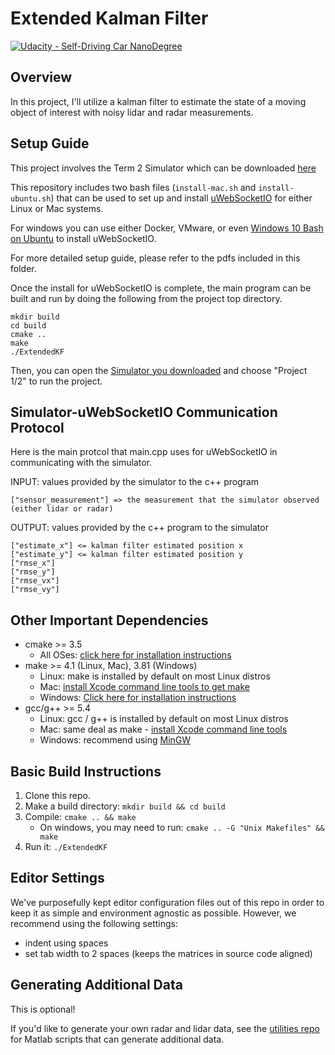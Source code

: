 # Extended Kalman Filter

[![Udacity - Self-Driving Car NanoDegree](https://s3.amazonaws.com/udacity-sdc/github/shield-carnd.svg)](http://www.udacity.com/drive)

## Overview
In this project, I'll utilize a kalman filter to estimate the state of a moving object of interest with noisy lidar and radar measurements.

## Setup Guide

This project involves the Term 2 Simulator which can be downloaded [here](https://github.com/udacity/self-driving-car-sim/releases)

This repository includes two bash files (`install-mac.sh` and `install-ubuntu.sh`) that can be used to set up and install [uWebSocketIO](https://github.com/uWebSockets/uWebSockets) for either Linux or Mac systems. 

For windows you can use either Docker, VMware, or even [Windows 10 Bash on Ubuntu](https://www.howtogeek.com/249966/how-to-install-and-use-the-linux-bash-shell-on-windows-10/) to install uWebSocketIO. 

For more detailed setup guide, please refer to the pdfs included in this folder.


Once the install for uWebSocketIO is complete, the main program can be built and run by doing the following from the project top directory.

```
mkdir build
cd build
cmake ..
make
./ExtendedKF
```
Then, you can open the [Simulator you downloaded](https://github.com/udacity/self-driving-car-sim/releases) and choose "Project 1/2" to run the project.

## Simulator-uWebSocketIO Communication Protocol

Here is the main protcol that main.cpp uses for uWebSocketIO in communicating with the simulator.

INPUT: values provided by the simulator to the c++ program

```
["sensor_measurement"] => the measurement that the simulator observed (either lidar or radar)
```

OUTPUT: values provided by the c++ program to the simulator

```
["estimate_x"] <= kalman filter estimated position x
["estimate_y"] <= kalman filter estimated position y
["rmse_x"]
["rmse_y"]
["rmse_vx"]
["rmse_vy"]
```

## Other Important Dependencies

* cmake >= 3.5
  * All OSes: [click here for installation instructions](https://cmake.org/install/)
* make >= 4.1 (Linux, Mac), 3.81 (Windows)
  * Linux: make is installed by default on most Linux distros
  * Mac: [install Xcode command line tools to get make](https://developer.apple.com/xcode/features/)
  * Windows: [Click here for installation instructions](http://gnuwin32.sourceforge.net/packages/make.htm)
* gcc/g++ >= 5.4
  * Linux: gcc / g++ is installed by default on most Linux distros
  * Mac: same deal as make - [install Xcode command line tools](https://developer.apple.com/xcode/features/)
  * Windows: recommend using [MinGW](http://www.mingw.org/)

## Basic Build Instructions

1. Clone this repo.
2. Make a build directory: `mkdir build && cd build`
3. Compile: `cmake .. && make` 
   * On windows, you may need to run: `cmake .. -G "Unix Makefiles" && make`
4. Run it: `./ExtendedKF `

## Editor Settings

We've purposefully kept editor configuration files out of this repo in order to
keep it as simple and environment agnostic as possible. However, we recommend
using the following settings:

* indent using spaces
* set tab width to 2 spaces (keeps the matrices in source code aligned)


## Generating Additional Data

This is optional!

If you'd like to generate your own radar and lidar data, see the
[utilities repo](https://github.com/udacity/CarND-Mercedes-SF-Utilities) for
Matlab scripts that can generate additional data.



